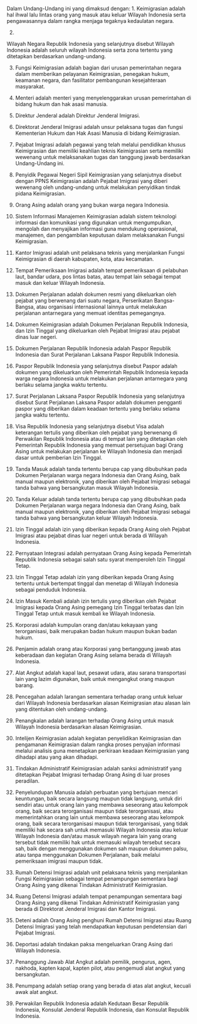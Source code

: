 Dalam Undang-Undang ini yang dimaksud dengan:
1. 
Keimigrasian adalah hal ihwal lalu lintas orang yang
masuk atau keluar Wilayah Indonesia serta
pengawasannya dalam rangka menjaga tegaknya
kedaulatan negara.

2. 
Wilayah Negara Republik Indonesia yang selanjutnya
disebut Wilayah Indonesia adalah seluruh wilayah
Indonesia serta zona tertentu yang ditetapkan
berdasarkan undang-undang.

3. Fungsi Keimigrasian adalah bagian dari urusan
pemerintahan negara dalam memberikan pelayanan
Keimigrasian, penegakan hukum, keamanan negara,
dan fasilitator pembangunan kesejahteraan
masyarakat.

4. Menteri adalah menteri yang menyelenggarakan
urusan pemerintahan di bidang hukum dan hak asasi
manusia.

5. Direktur Jenderal adalah Direktur Jenderal Imigrasi.
6. Direktorat Jenderal Imigrasi adalah unsur pelaksana
tugas dan fungsi Kementerian Hukum dan Hak Asasi
Manusia di bidang Keimigrasian.

7. Pejabat Imigrasi adalah pegawai yang telah melalui
pendidikan khusus Keimigrasian dan memiliki
keahlian teknis Keimigrasian serta memiliki
wewenang untuk melaksanakan tugas dan tanggung
jawab berdasarkan Undang-Undang ini.

8. Penyidik Pegawai Negeri Sipil Keimigrasian yang
selanjutnya disebut dengan PPNS Keimigrasian
adalah Pejabat Imigrasi yang diberi wewenang oleh
undang-undang untuk melakukan penyidikan tindak
pidana Keimigrasian.

9. Orang Asing adalah orang yang bukan warga negara
Indonesia.

10. Sistem Informasi Manajemen Keimigrasian adalah
sistem teknologi informasi dan komunikasi yang
digunakan untuk mengumpulkan, mengolah dan
menyajikan informasi guna mendukung operasional,
manajemen, dan pengambilan keputusan dalam
melaksanakan Fungsi Keimigrasian.

11. Kantor Imigrasi adalah unit pelaksana teknis yang
menjalankan Fungsi Keimigrasian di daerah
kabupaten, kota, atau kecamatan.

12. Tempat Pemeriksaan Imigrasi adalah tempat
pemeriksaan di pelabuhan laut, bandar udara, pos
lintas batas, atau tempat lain sebagai tempat masuk
dan keluar Wilayah Indonesia.

13. Dokumen Perjalanan adalah dokumen resmi yang
dikeluarkan oleh pejabat yang berwenang dari suatu
negara, Perserikatan Bangsa-Bangsa, atau organisasi
internasional lainnya untuk melakukan perjalanan
antarnegara yang memuat identitas pemegangnya.

14. Dokumen Keimigrasian adalah Dokumen Perjalanan
Republik Indonesia, dan Izin Tinggal yang
dikeluarkan oleh Pejabat Imigrasi atau pejabat dinas
luar negeri.

15. Dokumen Perjalanan Republik Indonesia adalah
Paspor Republik Indonesia dan Surat Perjalanan
Laksana Paspor Republik Indonesia.

16. Paspor Republik Indonesia yang selanjutnya disebut
Paspor adalah dokumen yang dikeluarkan oleh
Pemerintah Republik Indonesia kepada warga negara
Indonesia untuk melakukan perjalanan antarnegara
yang berlaku selama jangka waktu tertentu.

17. Surat Perjalanan Laksana Paspor Republik Indonesia
yang selanjutnya disebut Surat Perjalanan Laksana
Paspor adalah dokumen pengganti paspor yang
diberikan dalam keadaan tertentu yang berlaku
selama jangka waktu tertentu.

18. Visa Republik Indonesia yang selanjutnya disebut
Visa adalah keterangan tertulis yang diberikan oleh
pejabat yang berwenang di Perwakilan Republik
Indonesia atau di tempat lain yang ditetapkan oleh
Pemerintah Republik Indonesia yang memuat
persetujuan bagi Orang Asing untuk melakukan
perjalanan ke Wilayah Indonesia dan menjadi dasar
untuk pemberian Izin Tinggal.

19. Tanda Masuk adalah tanda tertentu berupa cap yang
dibubuhkan pada Dokumen Perjalanan warga negara
Indonesia dan Orang Asing, baik manual maupun
elektronik, yang diberikan oleh Pejabat Imigrasi
sebagai tanda bahwa yang bersangkutan masuk
Wilayah Indonesia.

20. Tanda Keluar adalah tanda tertentu berupa cap yang
dibubuhkan pada Dokumen Perjalanan warga negara
Indonesia dan Orang Asing, baik manual maupun
elektronik, yang diberikan oleh Pejabat Imigrasi
sebagai tanda bahwa yang bersangkutan keluar
Wilayah Indonesia.

21. Izin Tinggal adalah izin yang diberikan kepada Orang
Asing oleh Pejabat Imigrasi atau pejabat dinas luar
negeri untuk berada di Wilayah Indonesia.

22. Pernyataan Integrasi adalah pernyataan Orang Asing
kepada Pemerintah Republik Indonesia sebagai salah
satu syarat memperoleh Izin Tinggal Tetap.

23. Izin Tinggal Tetap adalah izin yang diberikan kepada
Orang Asing tertentu untuk bertempat tinggal dan
menetap di Wilayah Indonesia sebagai penduduk
Indonesia.

24. Izin Masuk Kembali adalah izin tertulis yang
diberikan oleh Pejabat Imigrasi kepada Orang Asing
pemegang Izin Tinggal terbatas dan Izin Tinggal Tetap
untuk masuk kembali ke Wilayah Indonesia.

25. Korporasi adalah kumpulan orang dan/atau
kekayaan yang terorganisasi, baik merupakan badan
hukum maupun bukan badan hukum.

26. Penjamin adalah orang atau Korporasi yang
bertanggung jawab atas keberadaan dan kegiatan
Orang Asing selama berada di Wilayah Indonesia.

27. Alat Angkut adalah kapal laut, pesawat udara, atau
sarana transportasi lain yang lazim digunakan, baik
untuk mengangkut orang maupun barang.

28. Pencegahan adalah larangan sementara terhadap
orang untuk keluar dari Wilayah Indonesia
berdasarkan alasan Keimigrasian atau alasan lain
yang ditentukan oleh undang-undang.

29. Penangkalan adalah larangan terhadap Orang Asing
untuk masuk Wilayah Indonesia berdasarkan alasan
Keimigrasian.

30. Intelijen Keimigrasian adalah kegiatan penyelidikan
Keimigrasian dan pengamanan Keimigrasian dalam
rangka proses penyajian informasi melalui analisis
guna menetapkan perkiraan keadaan Keimigrasian
yang dihadapi atau yang akan dihadapi.

31. Tindakan Administratif Keimigrasian adalah sanksi
administratif yang ditetapkan Pejabat Imigrasi
terhadap Orang Asing di luar proses peradilan.

32. Penyelundupan Manusia adalah perbuatan yang
bertujuan mencari keuntungan, baik secara langsung
maupun tidak langsung, untuk diri sendiri atau
untuk orang lain yang membawa seseorang atau
kelompok orang, baik secara terorganisasi maupun
tidak terorganisasi, atau memerintahkan orang lain
untuk membawa seseorang atau kelompok orang,
baik secara terorganisasi maupun tidak terorganisasi,
yang tidak memiliki hak secara sah untuk memasuki
Wilayah Indonesia atau keluar Wilayah Indonesia
dan/atau masuk wilayah negara lain yang orang
tersebut tidak memiliki hak untuk memasuki wilayah
tersebut secara sah, baik dengan menggunakan
dokumen sah maupun dokumen palsu, atau tanpa
menggunakan Dokumen Perjalanan, baik melalui
pemeriksaan imigrasi maupun tidak.

33. Rumah Detensi Imigrasi adalah unit pelaksana teknis
yang menjalankan Fungsi Keimigrasian sebagai
tempat penampungan sementara bagi Orang Asing
yang dikenai Tindakan Administratif Keimigrasian.

34. Ruang Detensi Imigrasi adalah tempat penampungan
sementara bagi Orang Asing yang dikenai Tindakan
Administratif Keimigrasian yang berada di Direktorat
Jenderal Imigrasi dan Kantor Imigrasi.

35. Deteni adalah Orang Asing penghuni Rumah Detensi
Imigrasi atau Ruang Detensi Imigrasi yang telah
mendapatkan keputusan pendetensian dari Pejabat
Imigrasi.

36. Deportasi adalah tindakan paksa mengeluarkan
Orang Asing dari Wilayah Indonesia.

37. Penanggung Jawab Alat Angkut adalah pemilik,
pengurus, agen, nakhoda, kapten kapal, kapten pilot,
atau pengemudi alat angkut yang bersangkutan.

38. Penumpang adalah setiap orang yang berada di atas
alat angkut, kecuali awak alat angkut.

39. Perwakilan Republik Indonesia adalah Kedutaan
Besar Republik Indonesia, Konsulat Jenderal
Republik Indonesia, dan Konsulat Republik Indonesia.